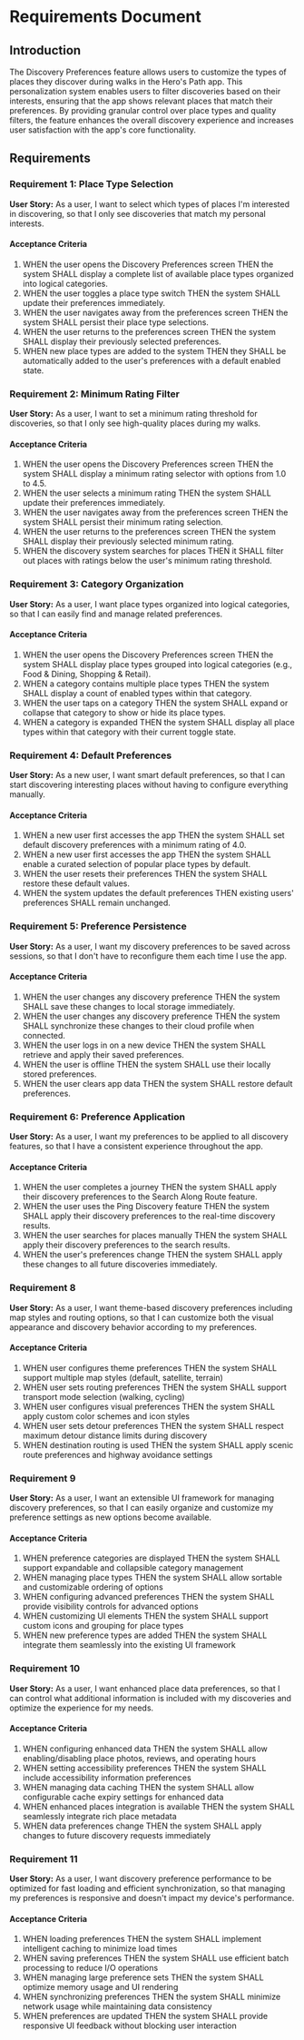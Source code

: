 # Requirements Document

## Introduction

The Discovery Preferences feature allows users to customize the types of places they discover during walks in the Hero's Path app. This personalization system enables users to filter discoveries based on their interests, ensuring that the app shows relevant places that match their preferences. By providing granular control over place types and quality filters, the feature enhances the overall discovery experience and increases user satisfaction with the app's core functionality.

## Requirements

### Requirement 1: Place Type Selection

**User Story:** As a user, I want to select which types of places I'm interested in discovering, so that I only see discoveries that match my personal interests.

#### Acceptance Criteria

1. WHEN the user opens the Discovery Preferences screen THEN the system SHALL display a complete list of available place types organized into logical categories.
2. WHEN the user toggles a place type switch THEN the system SHALL update their preferences immediately.
3. WHEN the user navigates away from the preferences screen THEN the system SHALL persist their place type selections.
4. WHEN the user returns to the preferences screen THEN the system SHALL display their previously selected preferences.
5. WHEN new place types are added to the system THEN they SHALL be automatically added to the user's preferences with a default enabled state.

### Requirement 2: Minimum Rating Filter

**User Story:** As a user, I want to set a minimum rating threshold for discoveries, so that I only see high-quality places during my walks.

#### Acceptance Criteria

1. WHEN the user opens the Discovery Preferences screen THEN the system SHALL display a minimum rating selector with options from 1.0 to 4.5.
2. WHEN the user selects a minimum rating THEN the system SHALL update their preferences immediately.
3. WHEN the user navigates away from the preferences screen THEN the system SHALL persist their minimum rating selection.
4. WHEN the user returns to the preferences screen THEN the system SHALL display their previously selected minimum rating.
5. WHEN the discovery system searches for places THEN it SHALL filter out places with ratings below the user's minimum rating threshold.

### Requirement 3: Category Organization

**User Story:** As a user, I want place types organized into logical categories, so that I can easily find and manage related preferences.

#### Acceptance Criteria

1. WHEN the user opens the Discovery Preferences screen THEN the system SHALL display place types grouped into logical categories (e.g., Food & Dining, Shopping & Retail).
2. WHEN a category contains multiple place types THEN the system SHALL display a count of enabled types within that category.
3. WHEN the user taps on a category THEN the system SHALL expand or collapse that category to show or hide its place types.
4. WHEN a category is expanded THEN the system SHALL display all place types within that category with their current toggle state.

### Requirement 4: Default Preferences

**User Story:** As a new user, I want smart default preferences, so that I can start discovering interesting places without having to configure everything manually.

#### Acceptance Criteria

1. WHEN a new user first accesses the app THEN the system SHALL set default discovery preferences with a minimum rating of 4.0.
2. WHEN a new user first accesses the app THEN the system SHALL enable a curated selection of popular place types by default.
3. WHEN the user resets their preferences THEN the system SHALL restore these default values.
4. WHEN the system updates the default preferences THEN existing users' preferences SHALL remain unchanged.

### Requirement 5: Preference Persistence

**User Story:** As a user, I want my discovery preferences to be saved across sessions, so that I don't have to reconfigure them each time I use the app.

#### Acceptance Criteria

1. WHEN the user changes any discovery preference THEN the system SHALL save these changes to local storage immediately.
2. WHEN the user changes any discovery preference THEN the system SHALL synchronize these changes to their cloud profile when connected.
3. WHEN the user logs in on a new device THEN the system SHALL retrieve and apply their saved preferences.
4. WHEN the user is offline THEN the system SHALL use their locally stored preferences.
5. WHEN the user clears app data THEN the system SHALL restore default preferences.

### Requirement 6: Preference Application

**User Story:** As a user, I want my preferences to be applied to all discovery features, so that I have a consistent experience throughout the app.

#### Acceptance Criteria

1. WHEN the user completes a journey THEN the system SHALL apply their discovery preferences to the Search Along Route feature.
2. WHEN the user uses the Ping Discovery feature THEN the system SHALL apply their discovery preferences to the real-time discovery results.
3. WHEN the user searches for places manually THEN the system SHALL apply their discovery preferences to the search results.
4. WHEN the user's preferences change THEN the system SHALL apply these changes to all future discoveries immediately.

### Requirement 8

**User Story:** As a user, I want theme-based discovery preferences including map styles and routing options, so that I can customize both the visual appearance and discovery behavior according to my preferences.

#### Acceptance Criteria

1. WHEN user configures theme preferences THEN the system SHALL support multiple map styles (default, satellite, terrain)
2. WHEN user sets routing preferences THEN the system SHALL support transport mode selection (walking, cycling)
3. WHEN user configures visual preferences THEN the system SHALL apply custom color schemes and icon styles
4. WHEN user sets detour preferences THEN the system SHALL respect maximum detour distance limits during discovery
5. WHEN destination routing is used THEN the system SHALL apply scenic route preferences and highway avoidance settings

### Requirement 9

**User Story:** As a user, I want an extensible UI framework for managing discovery preferences, so that I can easily organize and customize my preference settings as new options become available.

#### Acceptance Criteria

1. WHEN preference categories are displayed THEN the system SHALL support expandable and collapsible category management
2. WHEN managing place types THEN the system SHALL allow sortable and customizable ordering of options
3. WHEN configuring advanced preferences THEN the system SHALL provide visibility controls for advanced options
4. WHEN customizing UI elements THEN the system SHALL support custom icons and grouping for place types
5. WHEN new preference types are added THEN the system SHALL integrate them seamlessly into the existing UI framework

### Requirement 10

**User Story:** As a user, I want enhanced place data preferences, so that I can control what additional information is included with my discoveries and optimize the experience for my needs.

#### Acceptance Criteria

1. WHEN configuring enhanced data THEN the system SHALL allow enabling/disabling place photos, reviews, and operating hours
2. WHEN setting accessibility preferences THEN the system SHALL include accessibility information preferences
3. WHEN managing data caching THEN the system SHALL allow configurable cache expiry settings for enhanced data
4. WHEN enhanced places integration is available THEN the system SHALL seamlessly integrate rich place metadata
5. WHEN data preferences change THEN the system SHALL apply changes to future discovery requests immediately

### Requirement 11

**User Story:** As a user, I want discovery preference performance to be optimized for fast loading and efficient synchronization, so that managing my preferences is responsive and doesn't impact my device's performance.

#### Acceptance Criteria

1. WHEN loading preferences THEN the system SHALL implement intelligent caching to minimize load times
2. WHEN saving preferences THEN the system SHALL use efficient batch processing to reduce I/O operations
3. WHEN managing large preference sets THEN the system SHALL optimize memory usage and UI rendering
4. WHEN synchronizing preferences THEN the system SHALL minimize network usage while maintaining data consistency
5. WHEN preferences are updated THEN the system SHALL provide responsive UI feedback without blocking user interaction